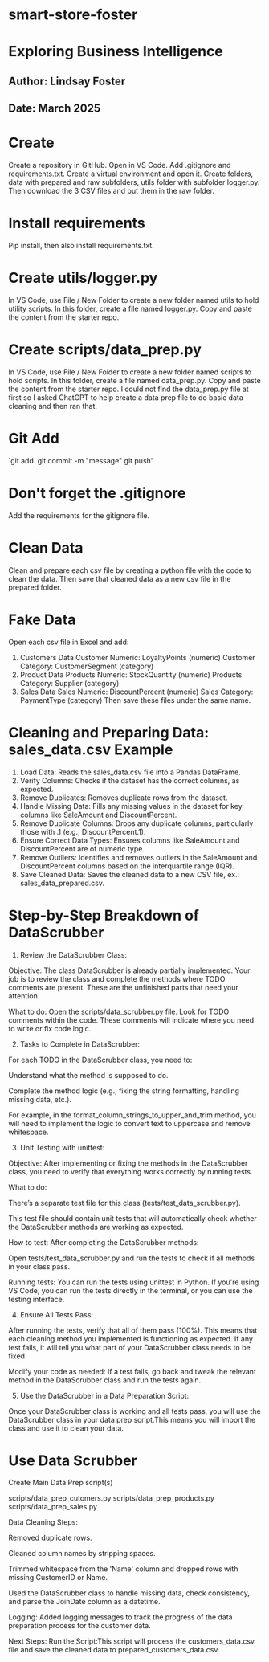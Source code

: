 # smart-store-foster
# Exploring Business Intelligence
## Author: Lindsay Foster
## Date: March 2025
# Create 
Create a repository in GitHub. Open in VS Code. Add .gitignore and requirements.txt. Create a virtual environment and open it. Create folders, data with prepared and raw subfolders, utils folder with subfolder logger.py. Then download the 3 CSV files and put them in the raw folder. 
# Install requirements
Pip install, then also install requirements.txt. 
# Create utils/logger.py
In VS Code, use File / New Folder to create a new folder named utils to hold utility scripts. In this folder, create a file named logger.py. Copy and paste the content from the starter repo.
# Create scripts/data_prep.py
In VS Code, use File / New Folder to create a new folder named scripts to hold scripts. In this folder, create a file named data_prep.py. Copy and paste the content from the starter repo.
I could not find the data_prep.py file at first so I asked ChatGPT to help create a data prep file to do basic data cleaning and then ran that. 
# Git Add
`git add. 
git commit -m "message"
git push'
# Don't forget the .gitignore
Add the requirements for the gitignore file.
# Clean Data
Clean and prepare each csv file by creating a python file with the code to clean the data. Then save that cleaned data as a new csv file in the prepared folder. 
# Fake Data
Open each csv file in Excel and add:
1. Customers Data
Customer Numeric: LoyaltyPoints (numeric)
Customer Category: CustomerSegment (category)
2. Product Data
Products Numeric: StockQuantity (numeric)
Products Category: Supplier (category)
3. Sales Data
Sales Numeric: DiscountPercent (numeric)
Sales Category: PaymentType (category)
Then save these files under the same name. 
# Cleaning and Preparing Data: sales_data.csv Example
1. Load Data: Reads the sales_data.csv file into a Pandas DataFrame.
2. Verify Columns: Checks if the dataset has the correct columns, as expected.
3. Remove Duplicates: Removes duplicate rows from the dataset.
4. Handle Missing Data: Fills any missing values in the dataset for key columns like SaleAmount and DiscountPercent.
5. Remove Duplicate Columns: Drops any duplicate columns, particularly those with .1 (e.g., DiscountPercent.1).
6. Ensure Correct Data Types: Ensures columns like SaleAmount and DiscountPercent are of numeric type.
7. Remove Outliers: Identifies and removes outliers in the SaleAmount and DiscountPercent columns based on the interquartile range (IQR).
8. Save Cleaned Data: Saves the cleaned data to a new CSV file, ex.: sales_data_prepared.csv.

# Step-by-Step Breakdown of DataScrubber
1. Review the DataScrubber Class:

Objective: The class DataScrubber is already partially implemented. Your job is to review the class and complete the methods where TODO comments are present. These are the unfinished parts that need your attention.

What to do: Open the scripts/data_scrubber.py file. Look for TODO comments within the code. These comments will indicate where you need to write or fix code logic.

2. Tasks to Complete in DataScrubber:

For each TODO in the DataScrubber class, you need to:

Understand what the method is supposed to do.

Complete the method logic (e.g., fixing the string formatting, handling missing data, etc.).

For example, in the format_column_strings_to_upper_and_trim method, you will need to implement the logic to convert text to uppercase and remove whitespace.

3. Unit Testing with unittest:

Objective: After implementing or fixing the methods in the DataScrubber class, you need to verify that everything works correctly by running tests.

What to do:

There’s a separate test file for this class (tests/test_data_scrubber.py).

This test file should contain unit tests that will automatically check whether the DataScrubber methods are working as expected.

How to test: After completing the DataScrubber methods:

Open tests/test_data_scrubber.py and run the tests to check if all methods in your class pass.

Running tests: You can run the tests using unittest in Python. If you're using VS Code, you can run the tests directly in the terminal, or you can use the testing interface.

4. Ensure All Tests Pass:

After running the tests, verify that all of them pass (100%). This means that each cleaning method you implemented is functioning as expected. If any test fails, it will tell you what part of your DataScrubber class needs to be fixed.

Modify your code as needed: If a test fails, go back and tweak the relevant method in the DataScrubber class and run the tests again.

5. Use the DataScrubber in a Data Preparation Script:

Once your DataScrubber class is working and all tests pass, you will use the DataScrubber class in your data prep script.This means you will import the class and use it to clean your data.

# Use Data Scrubber 

Create Main Data Prep script(s)

scripts/data_prep_cutomers.py
scripts/data_prep_products.py
scripts/data_prep_sales.py

Data Cleaning Steps:

Removed duplicate rows.

Cleaned column names by stripping spaces.

Trimmed whitespace from the 'Name' column and dropped rows with missing CustomerID or Name.

Used the DataScrubber class to handle missing data, check consistency, and parse the JoinDate column as a datetime.

Logging: Added logging messages to track the progress of the data preparation process for the customer data.

Next Steps:
Run the Script:This script will process the customers_data.csv file and save the cleaned data to prepared_customers_data.csv.